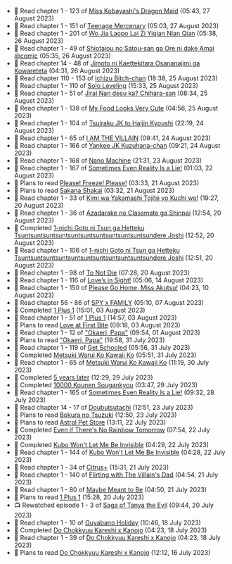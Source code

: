 <!-- ANILIST_ACTIVITY:start -->

-   📖 Read chapter 1 - 123 of [Miss Kobayashi's Dragon Maid](https://anilist.co/manga/86303) (05:43, 27 August 2023)
-   📖 Read chapter 1 - 151 of [Teenage Mercenary](https://anilist.co/manga/126297) (05:03, 27 August 2023)
-   📖 Read chapter 1 - 201 of [Wo Jia Laopo Lai Zi Yiqian Nian Qian](https://anilist.co/manga/146267) (05:38, 26 August 2023)
-   📖 Read chapter 1 - 49 of [Shiotaiou no Satou-san ga Ore ni dake Amai @comic](https://anilist.co/manga/123130) (05:35, 26 August 2023)
-   📖 Read chapter 14 - 48 of [Jimoto ni Kaettekitara Osananajimi ga Kowareteta](https://anilist.co/manga/150890) (04:31, 26 August 2023)
-   📖 Read chapter 110 - 153 of [Ichizu Bitch-chan](https://anilist.co/manga/119121) (18:38, 25 August 2023)
-   📖 Read chapter 1 - 110 of [Solo Leveling](https://anilist.co/manga/105398) (15:33, 25 August 2023)
-   📖 Read chapter 1 - 51 of [Jirai Nan desu ka? Chihara-san](https://anilist.co/manga/137714) (08:34, 25 August 2023)
-   📖 Read chapter 1 - 138 of [My Food Looks Very Cute](https://anilist.co/manga/129345) (04:56, 25 August 2023)
-   📖 Read chapter 1 - 104 of [Tsuiraku JK to Haijin Kyoushi](https://anilist.co/manga/99737) (22:19, 24 August 2023)
-   📖 Read chapter 1 - 65 of [I AM THE VILLAIN](https://anilist.co/manga/145498) (09:41, 24 August 2023)
-   📖 Read chapter 1 - 166 of [Yankee JK Kuzuhana-chan](https://anilist.co/manga/116822) (09:21, 24 August 2023)
-   📖 Read chapter 1 - 168 of [Nano Machine](https://anilist.co/manga/120980) (21:31, 23 August 2023)
-   📖 Read chapter 1 - 167 of [Sometimes Even Reality Is a Lie!](https://anilist.co/manga/113076) (01:03, 22 August 2023)
-   📖 Plans to read [Please! Freeze! Please!](https://anilist.co/manga/116295) (03:33, 21 August 2023)
-   📖 Plans to read [Sakana Shakai](https://anilist.co/manga/138520) (03:32, 21 August 2023)
-   📖 Read chapter 1 - 33 of [Kimi wa Yakamashi Tojite yo Kuchi wo!](https://anilist.co/manga/149337) (19:27, 20 August 2023)
-   📖 Read chapter 1 - 36 of [Azadarake no Classmate ga Shinpai](https://anilist.co/manga/166117) (12:54, 20 August 2023)
-   📖 Completed [1-nichi Goto ni Tsun ga Hetteku Tsuntsuntsuntsuntsuntsuntsuntsuntsuntsuntsundere Joshi](https://anilist.co/manga/152855) (12:52, 20 August 2023)
-   📖 Read chapter 1 - 106 of [1-nichi Goto ni Tsun ga Hetteku Tsuntsuntsuntsuntsuntsuntsuntsuntsuntsuntsundere Joshi](https://anilist.co/manga/152855) (12:51, 20 August 2023)
-   📖 Read chapter 1 - 98 of [To Not Die](https://anilist.co/manga/136099) (07:28, 20 August 2023)
-   📖 Read chapter 1 - 116 of [Love’s in Sight!](https://anilist.co/manga/107445) (05:06, 14 August 2023)
-   📖 Read chapter 1 - 150 of [Please Go Home, Miss Akutsu!](https://anilist.co/manga/113501) (04:23, 10 August 2023)
-   📖 Read chapter 56 - 86 of [SPY x FAMILY](https://anilist.co/manga/108556) (05:10, 07 August 2023)
-   📖 Completed [1 Plus 1](https://anilist.co/manga/114592) (15:01, 03 August 2023)
-   📖 Read chapter 1 - 51 of [1 Plus 1](https://anilist.co/manga/114592) (14:57, 03 August 2023)
-   📖 Plans to read [Love at First Bite](https://anilist.co/manga/164448) (09:18, 03 August 2023)
-   📖 Read chapter 1 - 12 of ["Okaeri, Papa"](https://anilist.co/manga/154376) (09:54, 01 August 2023)
-   📖 Plans to read ["Okaeri, Papa"](https://anilist.co/manga/154376) (19:58, 31 July 2023)
-   📖 Read chapter 1 - 119 of [Get Schooled](https://anilist.co/manga/128521) (05:56, 31 July 2023)
-   📖 Completed [Metsuki Warui Ko Kawaii Ko](https://anilist.co/manga/143936) (05:51, 31 July 2023)
-   📖 Read chapter 1 - 65 of [Metsuki Warui Ko Kawaii Ko](https://anilist.co/manga/143936) (11:19, 30 July 2023)
-   📖 Completed [5 years later](https://anilist.co/manga/125581) (12:29, 29 July 2023)
-   📖 Completed [10000 Kounen Sougankyou](https://anilist.co/manga/155112) (03:47, 29 July 2023)
-   📖 Read chapter 1 - 165 of [Sometimes Even Reality Is a Lie!](https://anilist.co/manga/113076) (09:32, 28 July 2023)
-   📖 Read chapter 14 - 17 of [Doubutsutachi](https://anilist.co/manga/101984) (12:51, 23 July 2023)
-   📖 Plans to read [Bokura no Tsuzuki](https://anilist.co/manga/121364) (12:50, 23 July 2023)
-   📖 Plans to read [Astral Pet Store](https://anilist.co/manga/160143) (13:11, 22 July 2023)
-   📖 Completed [Even if There's No Rainbow Tomorrow](https://anilist.co/manga/130983) (07:54, 22 July 2023)
-   📖 Completed [Kubo Won't Let Me Be Invisible](https://anilist.co/manga/112981) (04:29, 22 July 2023)
-   📖 Read chapter 1 - 144 of [Kubo Won't Let Me Be Invisible](https://anilist.co/manga/112981) (04:28, 22 July 2023)
-   📖 Read chapter 1 - 34 of [Citrus+](https://anilist.co/manga/103884) (15:31, 21 July 2023)
-   📖 Read chapter 1 - 140 of [Flirting with The Villain's Dad](https://anilist.co/manga/117581) (04:54, 21 July 2023)
-   📖 Read chapter 1 - 80 of [Maybe Meant to Be](https://anilist.co/manga/146139) (04:50, 21 July 2023)
-   📖 Plans to read [1 Plus 1](https://anilist.co/manga/114592) (15:28, 20 July 2023)
-   📺 Rewatched episode 1 - 3 of [Saga of Tanya the Evil](https://anilist.co/anime/21613) (09:44, 20 July 2023)
-   📖 Read chapter 1 - 10 of [Guyabano Holiday](https://anilist.co/manga/105580) (10:46, 18 July 2023)
-   📖 Completed [Do Chokkyuu Kareshi x Kanojo](https://anilist.co/manga/107485) (04:23, 18 July 2023)
-   📖 Read chapter 1 - 39 of [Do Chokkyuu Kareshi x Kanojo](https://anilist.co/manga/107485) (04:23, 18 July 2023)
-   📖 Plans to read [Do Chokkyuu Kareshi x Kanojo](https://anilist.co/manga/107485) (12:12, 16 July 2023)

<!-- ANILIST_ACTIVITY:end -->
